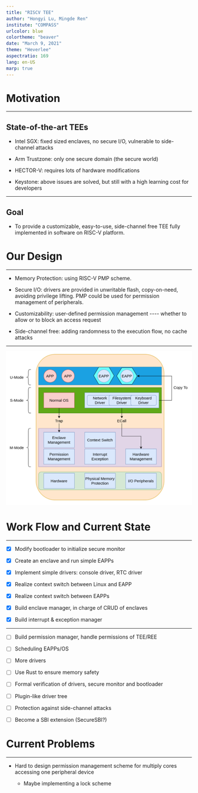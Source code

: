 ```yaml
---
title: "RISCV TEE"
author: "Hongyi Lu, Mingde Ren"
institute: "COMPASS"
urlcolor: blue
colortheme: "beaver"
date: "March 9, 2021"
theme: "Heverlee"
aspectratio: 169
lang: en-US
marp: true
---
```


# Motivation

---

## State-of-the-art TEEs

- Intel SGX: fixed sized enclaves, no secure I/O, vulnerable to side-channel attacks

- Arm Trustzone: only one secure domain (the secure world)

- HECTOR-V: requires lots of hardware modifications

- Keystone: above issues are solved, but still with a high learning cost for developers

---

## Goal

- To provide a customizable, easy-to-use, side-channel free TEE fully implemented in software on RISC-V platform.

# Our Design

---

- Memory Protection: using RISC-V PMP scheme.

- Secure I/O: drivers are provided in unwritable flash, copy-on-need, avoiding privilege lifting. PMP could be used for permission management of peripherals.

- Customizability: user-defined permission management ---- whether to allow or to block an access request

- Side-channel free: adding randomness to the execution flow, no cache attacks

---


![architecture](architecture.png)


# Work Flow and Current State

---

- [x] Modify bootloader to initialize secure monitor

- [x] Create an enclave and run simple EAPPs

- [x] Implement simple drivers: console driver, RTC driver

- [x] Realize context switch between Linux and EAPP

- [x] Realize context switch between EAPPs

- [x] Build enclave manager, in charge of CRUD of enclaves

- [x] Build interrupt & exception manager

---

- [ ] Build permission manager, handle permissions of TEE/REE

- [ ] Scheduling EAPPs/OS

- [ ] More drivers

- [ ] Use Rust to ensure memory safety

- [ ] Formal verification of drivers, secure monitor and bootloader

- [ ] Plugin-like driver tree

- [ ] Protection against side-channel attacks

- [ ] Become a SBI extension (SecureSBI?)

# Current Problems

---

- Hard to design permission management scheme for multiply cores accessing one peripheral device
  
  - Maybe implementing a lock scheme
